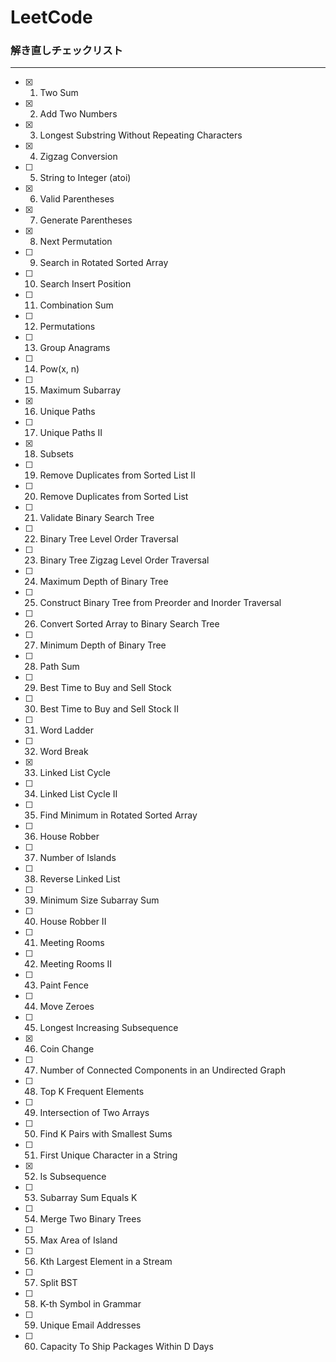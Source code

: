 # LeetCode

### 解き直しチェックリスト 
---

- [x] 1. Two Sum
- [x] 2. Add Two Numbers
- [x] 3. Longest Substring Without Repeating Characters
- [x] 4. Zigzag Conversion
- [ ] 5. String to Integer (atoi)
- [x] 6. Valid Parentheses
- [x] 7. Generate Parentheses
- [x] 8. Next Permutation
- [ ] 9. Search in Rotated Sorted Array
- [ ] 10. Search Insert Position
- [ ] 11. Combination Sum
- [ ] 12. Permutations
- [ ] 13. Group Anagrams
- [ ] 14. Pow(x, n)
- [ ] 15. Maximum Subarray
- [x] 16. Unique Paths
- [ ] 17. Unique Paths II
- [x] 18. Subsets
- [ ] 19. Remove Duplicates from Sorted List II
- [ ] 20. Remove Duplicates from Sorted List
- [ ] 21. Validate Binary Search Tree
- [ ] 22. Binary Tree Level Order Traversal
- [ ] 23. Binary Tree Zigzag Level Order Traversal
- [ ] 24. Maximum Depth of Binary Tree
- [ ] 25. Construct Binary Tree from Preorder and Inorder Traversal
- [ ] 26. Convert Sorted Array to Binary Search Tree
- [ ] 27. Minimum Depth of Binary Tree
- [ ] 28. Path Sum
- [ ] 29. Best Time to Buy and Sell Stock
- [ ] 30. Best Time to Buy and Sell Stock II
- [ ] 31. Word Ladder
- [ ] 32. Word Break
- [x] 33. Linked List Cycle
- [ ] 34. Linked List Cycle II
- [ ] 35. Find Minimum in Rotated Sorted Array
- [ ] 36. House Robber
- [ ] 37. Number of Islands
- [ ] 38. Reverse Linked List
- [ ] 39. Minimum Size Subarray Sum
- [ ] 40. House Robber II
- [ ] 41. Meeting Rooms
- [ ] 42. Meeting Rooms II
- [ ] 43. Paint Fence
- [ ] 44. Move Zeroes
- [ ] 45. Longest Increasing Subsequence
- [x] 46. Coin Change
- [ ] 47. Number of Connected Components in an Undirected Graph
- [ ] 48. Top K Frequent Elements
- [ ] 49. Intersection of Two Arrays
- [ ] 50. Find K Pairs with Smallest Sums
- [ ] 51. First Unique Character in a String
- [x] 52. Is Subsequence
- [ ] 53. Subarray Sum Equals K
- [ ] 54. Merge Two Binary Trees
- [ ] 55. Max Area of Island
- [ ] 56. Kth Largest Element in a Stream
- [ ] 57. Split BST
- [ ] 58. K-th Symbol in Grammar
- [ ] 59. Unique Email Addresses
- [ ] 60. Capacity To Ship Packages Within D Days
